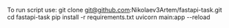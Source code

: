 To run script use:
  git clone git@github.com:Nikolaev3Artem/fastapi-task.git
  cd fastapi-task
  pip install -r requirements.txt
  uvicorn main:app --reload
